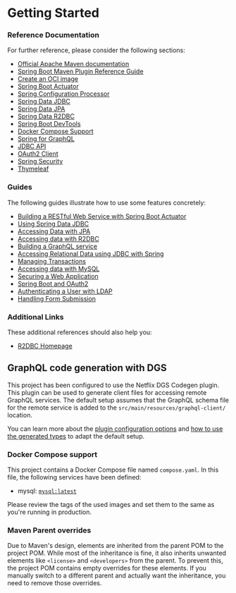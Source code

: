 # Getting Started

### Reference Documentation
For further reference, please consider the following sections:

* [Official Apache Maven documentation](https://maven.apache.org/guides/index.html)
* [Spring Boot Maven Plugin Reference Guide](https://docs.spring.io/spring-boot/3.4.0.RELEASE/maven-plugin)
* [Create an OCI image](https://docs.spring.io/spring-boot/3.4.0.RELEASE/maven-plugin/build-image.html)
* [Spring Boot Actuator](https://docs.spring.io/spring-boot/3.4.0.RELEASE/reference/actuator/index.html)
* [Spring Configuration Processor](https://docs.spring.io/spring-boot/3.4.0.RELEASE/specification/configuration-metadata/annotation-processor.html)
* [Spring Data JDBC](https://docs.spring.io/spring-boot/3.4.0.RELEASE/reference/data/sql.html#data.sql.jdbc)
* [Spring Data JPA](https://docs.spring.io/spring-boot/3.4.0.RELEASE/reference/data/sql.html#data.sql.jpa-and-spring-data)
* [Spring Data R2DBC](https://docs.spring.io/spring-boot/3.4.0.RELEASE/reference/data/sql.html#data.sql.r2dbc)
* [Spring Boot DevTools](https://docs.spring.io/spring-boot/3.4.0.RELEASE/reference/using/devtools.html)
* [Docker Compose Support](https://docs.spring.io/spring-boot/3.4.0.RELEASE/reference/features/dev-services.html#features.dev-services.docker-compose)
* [Spring for GraphQL](https://docs.spring.io/spring-boot/3.4.0.RELEASE/reference/web/spring-graphql.html)
* [JDBC API](https://docs.spring.io/spring-boot/3.4.0.RELEASE/reference/data/sql.html)
* [OAuth2 Client](https://docs.spring.io/spring-boot/3.4.0.RELEASE/reference/web/spring-security.html#web.security.oauth2.client)
* [Spring Security](https://docs.spring.io/spring-boot/3.4.0.RELEASE/reference/web/spring-security.html)
* [Thymeleaf](https://docs.spring.io/spring-boot/3.4.0.RELEASE/reference/web/servlet.html#web.servlet.spring-mvc.template-engines)

### Guides
The following guides illustrate how to use some features concretely:

* [Building a RESTful Web Service with Spring Boot Actuator](https://spring.io/guides/gs/actuator-service/)
* [Using Spring Data JDBC](https://github.com/spring-projects/spring-data-examples/tree/master/jdbc/basics)
* [Accessing Data with JPA](https://spring.io/guides/gs/accessing-data-jpa/)
* [Accessing data with R2DBC](https://spring.io/guides/gs/accessing-data-r2dbc/)
* [Building a GraphQL service](https://spring.io/guides/gs/graphql-server/)
* [Accessing Relational Data using JDBC with Spring](https://spring.io/guides/gs/relational-data-access/)
* [Managing Transactions](https://spring.io/guides/gs/managing-transactions/)
* [Accessing data with MySQL](https://spring.io/guides/gs/accessing-data-mysql/)
* [Securing a Web Application](https://spring.io/guides/gs/securing-web/)
* [Spring Boot and OAuth2](https://spring.io/guides/tutorials/spring-boot-oauth2/)
* [Authenticating a User with LDAP](https://spring.io/guides/gs/authenticating-ldap/)
* [Handling Form Submission](https://spring.io/guides/gs/handling-form-submission/)

### Additional Links
These additional references should also help you:

* [R2DBC Homepage](https://r2dbc.io)

## GraphQL code generation with DGS

This project has been configured to use the Netflix DGS Codegen plugin.
This plugin can be used to generate client files for accessing remote GraphQL services.
The default setup assumes that the GraphQL schema file for the remote service is added to the `src/main/resources/graphql-client/` location.

You can learn more about the [plugin configuration options](https://github.com/deweyjose/graphqlcodegen) and
[how to use the generated types](https://netflix.github.io/dgs/generating-code-from-schema/) to adapt the default setup.


### Docker Compose support
This project contains a Docker Compose file named `compose.yaml`.
In this file, the following services have been defined:

* mysql: [`mysql:latest`](https://hub.docker.com/_/mysql)

Please review the tags of the used images and set them to the same as you're running in production.

### Maven Parent overrides

Due to Maven's design, elements are inherited from the parent POM to the project POM.
While most of the inheritance is fine, it also inherits unwanted elements like `<license>` and `<developers>` from the parent.
To prevent this, the project POM contains empty overrides for these elements.
If you manually switch to a different parent and actually want the inheritance, you need to remove those overrides.

